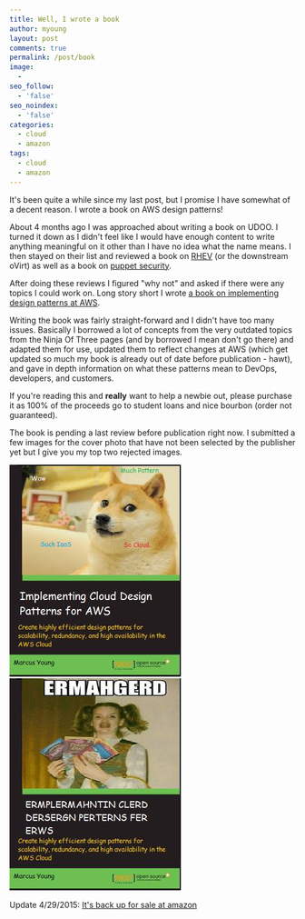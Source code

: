 ```yaml
---
title: Well, I wrote a book
author: myoung
layout: post
comments: true
permalink: /post/book
image:
  - 
seo_follow:
  - 'false'
seo_noindex:
  - 'false'
categories:
  - cloud
  - amazon
tags:
  - cloud
  - amazon
---
```


It's been quite a while since my last post, but I promise I have somewhat of a decent reason. I wrote a book on AWS design patterns!<!-- more -->

About 4 months ago I was approached about writing a book on UDOO. I turned it down as I didn't feel like I would have enough content to write anything meaningful on it other than I have no idea what the name means. I then stayed on their list and reviewed a book on [RHEV](https://www.packtpub.com/virtualization-and-cloud/getting-started-red-hat-enterprise-virtualization) (or the downstream oVirt) as well as a book on [puppet security](https://www.packtpub.com/networking-and-servers/learning-puppet-security).

After doing these reviews I figured "why not" and asked if there were any topics I could work on. Long story short I wrote [a book on implementing design patterns at AWS](https://www.packtpub.com/web-development/implementing-cloud-design-patterns-aws). 

Writing the book was fairly straight-forward and I didn't have too many issues. Basically I borrowed a lot of concepts from the very outdated topics from the Ninja Of Three pages (and by borrowed I mean don't go there) and adapted them for use, updated them to reflect changes at AWS (which get updated so much my book is already out of date before publication - hawt), and gave in depth information on what these patterns mean to DevOps, developers, and customers.

If you're reading this and **really** want to help a newbie out, please purchase it as 100% of the proceeds go to student loans and nice bourbon (order not guaranteed).

The book is pending a last review before publication right now. I submitted a few images for the cover photo that have not been selected by the publisher yet but I give you my top two rejected images.

<img src="/images/book.jpg"/><img src="/images/book-alt.jpg"/>

Update 4/29/2015: [It's back up for sale at amazon](https://amzn.to/1zrxpZx)
